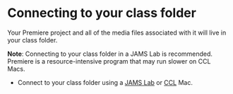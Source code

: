 # Connecting to your class folder

Your Premiere project and all of the media files associated with it will live in your class folder.

**Note**: Connecting to your class folder in a JAMS Lab is recommended. Premiere is a resource-intensive program that may run slower on CCL Macs.

* Connect to your class folder using a [JAMS Lab](https://jjloomis.gitbooks.io/file-and-folder-management/content/connecting-in-jams-lab.html) or [CCL](https://jjloomis.gitbooks.io/file-and-folder-management/content/connecting-in-campus-computer-lab.html) Mac.



